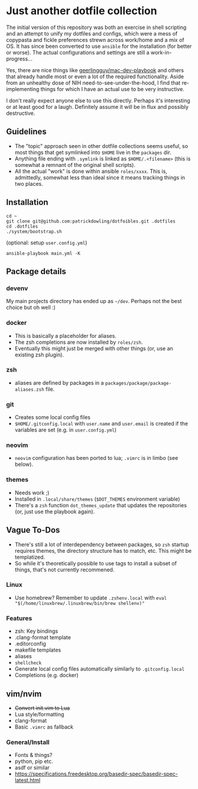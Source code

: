 # Just another dotfile collection

The initial version of this repository was both an exercise in shell scripting and an attempt to unify my dotfiles and configs, which were a mess of copypasta and fickle preferences strewn across work/home and a mix of OS.
It has since been converted to use `ansible` for the installation (for better or worse). The actual configurations and settings are still a work-in-progress...

Yes, there are nice things like [geerlingguy/mac-dev-playbook](https://github.com/geerlingguy/mac-dev-playbook) and others that already handle most or even a lot of the required functionality.
Aside from an unhealthy dose of NIH need-to-see-under-the-hood, I find that re-implementing things for which I have an actual use to be very instructive.

I don't really expect anyone else to use this directly. Perhaps it's interesting or at least good for a laugh.
Definitely assume it will be in flux and possibly destructive.

## Guidelines
- The "topic" approach seen in other dotfile collections seems useful, so most things that get symlinked into `$HOME` live in the `packages` dir.
- Anything file ending with `.symlink` is linked as `$HOME/.<filename>` (this is somewhat a remnant of the original shell scripts).
- All the actual "work" is done within ansible `roles/xxxx`. This is, admittedly, somewhat less than ideal since it means tracking things in two places.

## Installation
```
cd ~
git clone git@github.com:patrickdowling/dotfoibles.git .dotfiles
cd .dotfiles
./system/bootstrap.sh
```
(optional: setup `user.config.yml`)
```
ansible-playbook main.yml -K
```

## Package details
### devenv
My main projects directory has ended up as `~/dev`. Perhaps not the best choice but oh well :)

### docker
- This is basically a placeholder for aliases.
- The zsh completions are now installed by `roles/zsh`.
- Eventually this might just be merged with other things (or, use an existing zsh plugin).

### zsh
- aliases are defined by packages in a `packages/package/package-aliases.zsh` file.

### git
- Creates some local config files
- `$HOME/.gitconfig.local` with `user.name` and `user.email` is created if the variables are set (e.g. in `user.config.yml`)

### neovim
- `neovim` configuration has been ported to lua; `.vimrc` is in limbo (see below).

### themes
- Needs work ;)
- Installed in `.local/share/themes` (`$DOT_THEMES` environment variable)
- There's a `zsh` function `dot_themes_update` that updates the repositories (or, just use the playbook again).

## Vague To-Dos
- There's still a lot of interdependency between packages, so `zsh` startup requires themes, the directory structure has to match, etc. This might be templatized.
- So while it's theoretically possible to use tags to install a subset of things, that's not currently recommened.

### Linux
- Use homebrew? Remember to update `.zshenv.local` with `eval "$(/home/linuxbrew/.linuxbrew/bin/brew shellenv)"`

### Features
- zsh: Key bindings
- .clang-format template
- .editorconfig
- makefile templates
- aliases
- `shellcheck`
- Generate local config files automatically similarly to `.gitconfig.local`
- Completions (e.g. docker)

## vim/nvim
- ~~Convert init.vim to Lua~~
- Lua style/formatting
- clang-format
- Basic `.vimrc` as fallback

### General/Install
- Fonts & things?
- python, pip etc.
- asdf or similar
- https://specifications.freedesktop.org/basedir-spec/basedir-spec-latest.html
